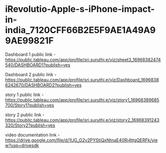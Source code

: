 # iRevolutio-Apple-s-iPhone-impact-in-india_7120CFF66B2E5F9AE1A49A99AE99821F


Dashboard 1 public link - https://public.tableau.com/app/profile/sri.suruthi.e/viz/sheet3_16968382474540/DASHBOARD1?publish=yes 

Dashboard 2 public link - https://public.tableau.com/app/profile/sri.suruthi.e/viz/Dashboard_16968386242670/DASHBOARD2?publish=yes

story 1 public link     - https://public.tableau.com/app/profile/sri.suruthi.e/viz/story1_16968389685700/Story1?publish=yes

story 2 public link     - https://public.tableau.com/app/profile/sri.suruthi.e/viz/story2_16968391243320/Story2?publish=yes

video documentation link - https://drive.google.com/file/d/1UG_G2v2PYStiQxNtnaE40Ri4ttgQERFk/view?usp=drivesdk
